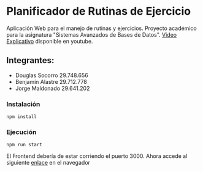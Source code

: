 # Planificador de Rutinas de Ejercicio

Aplicación Web para el manejo de rutinas y ejercicios. Proyecto académico para la asignatura "Sistemas Avanzados de Bases de Datos".
[Video Explicativo](https://github.com/SafdarJamal/vite-template-react/blob/main/LICENSE) disponible en youtube.

## Integrantes:

- Douglas Socorro 29.748.656
- Benjamín Alastre 29.712.778
- Jorge Maldonado 29.641.202

### Instalación

```
npm install
```

### Ejecución

```
npm run start
```

El Frontend debería de estar corriendo el puerto 3000. Ahora accede al siguiente [enlace](http://localhost:3000) en el navegador
